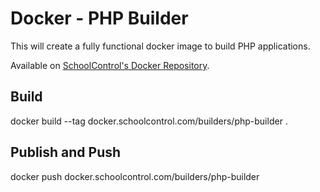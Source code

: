 # Docker - PHP Builder

This will create a fully functional docker image to build PHP applications.

Available on [SchoolControl's Docker Repository](https://repo.schoolcontrol.com/repository/docker-hosted/v2/builders/php-builder/manifests/latest).

## Build
docker build --tag docker.schoolcontrol.com/builders/php-builder .

## Publish and Push
docker push docker.schoolcontrol.com/builders/php-builder
